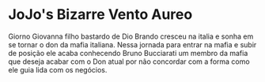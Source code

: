 # JoJo's Bizarre Vento Aureo

Giorno Giovanna filho bastardo de Dio Brando cresceu na italia e sonha em se tornar o don da mafia italiana. Nessa jornada para entrar na mafia e subir de posição ele acaba conhecendo Bruno Bucciarati um membro da mafia que deseja acabar com o Don atual por não concordar com a forma como ele guia lida com os negócios. 